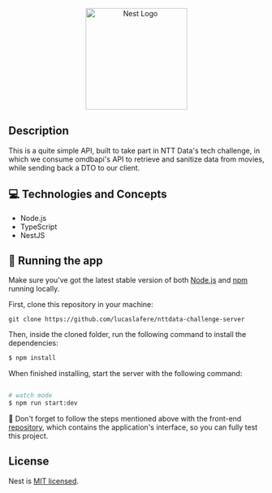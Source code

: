 <p align="center">
  <a href="http://nestjs.com/" target="blank"><img src="https://nestjs.com/img/logo-small.svg" width="200" alt="Nest Logo" /></a>
</p>

[circleci-image]: https://img.shields.io/circleci/build/github/nestjs/nest/master?token=abc123def456
[circleci-url]: https://circleci.com/gh/nestjs/nest

## Description

This is a quite simple API, built to take part in NTT Data's tech challenge, in which we consume omdbapi's API to retrieve and sanitize data from movies, while sending back a DTO to our client.

## :computer: Technologies and Concepts

- Node.js
- TypeScript
- NestJS

## 🏁 Running the app

Make sure you've got the latest stable version of both [Node.js](https://nodejs.org/en/download/) and [npm](https://www.npmjs.com/) running locally.

First, clone this repository in your machine:

```
git clone https://github.com/lucaslafere/nttdata-challenge-server
```

Then, inside the cloned folder, run the following command to install the dependencies:

```bash
$ npm install
```

When finished installing, start the server with the following command:

```bash

# watch mode
$ npm run start:dev

```

:stop_sign: Don't forget to follow the steps mentioned above with the front-end [repository](https://github.com/lucaslafere/nttdata-challenge-client), which contains the application's interface, so you can fully test this project.

## License

Nest is [MIT licensed](LICENSE).
